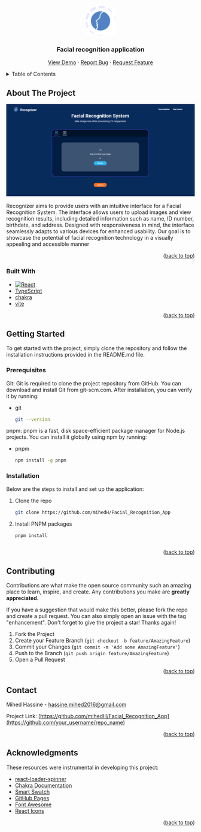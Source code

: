 <!-- Improved compatibility of back to top link: See: https://github.com/othneildrew/Best-README-Template/pull/73 -->
<!--
*** Thanks for checking out the Best-README-Template. If you have a suggestion
*** that would make this better, please fork the repo and create a pull request
*** or simply open an issue with the tag "enhancement".
*** Don't forget to give the project a star!
*** Thanks again! Now go create something AMAZING! :D
-->



<!-- PROJECT SHIELDS -->
<!--
*** I'm using markdown "reference style" links for readability.
*** Reference links are enclosed in brackets [ ] instead of parentheses ( ).
*** See the bottom of this document for the declaration of the reference variables
*** for contributors-url, forks-url, etc. This is an optional, concise syntax you may use.
*** https://www.markdownguide.org/basic-syntax/#reference-style-links
-->


<!-- PROJECT LOGO -->
<br />
<div align="center">
  <a href="https://github.com/othneildrew/Best-README-Template">
    <img src="./public/images/recognizeLogo.svg" alt="Logo" width="80" height="80">
  </a>

  <h3 align="center">Facial recognition application</h3>

  <p align="center">
    <a href="[https://github.com/othneildrew/Best-README-Template](https://drive.google.com/drive/folders/1SHHnfMpers5ITjPwYGi-Hdg6Ho9DgDbT?usp=sharing)">View Demo</a>
    ·
    <a href="https://github.com/othneildrew/Best-README-Template/issues/new?labels=bug&template=bug-report---.md">Report Bug</a>
    ·
    <a href="https://github.com/othneildrew/Best-README-Template/issues/new?labels=enhancement&template=feature-request---.md">Request Feature</a>
  </p>
</div>



<!-- TABLE OF CONTENTS -->
<details>
  <summary>Table of Contents</summary>
  <ol>
    <li>
      <a href="#about-the-project">About The Project</a>
      <ul>
        <li><a href="#built-with">Built With</a></li>
      </ul>
    </li>
    <li>
      <a href="#getting-started">Getting Started</a>
      <ul>
        <li><a href="#prerequisites">Prerequisites</a></li>
        <li><a href="#installation">Installation</a></li>
      </ul>
    </li>
    <li><a href="#usage">Usage</a></li>
    <li><a href="#contact">Contact</a></li>
    <li><a href="#acknowledgments">Acknowledgments</a></li>
  </ol>
</details>



<!-- ABOUT THE PROJECT -->
## About The Project

[![Product Name Screen Shot](public/images/appCapt.png)](https://example.com)

Recognizer aims to provide users with an intuitive interface for a Facial Recognition System.
The interface allows users to upload images and view recognition results, including detailed information such as name, ID number, birthdate, and address. Designed with responsiveness in mind, the interface seamlessly adapts to various devices for enhanced usability. Our goal is to showcase the potential of facial recognition technology in a visually appealing and accessible manner

<p align="right">(<a href="#readme-top">back to top</a>)</p>



### Built With



* [![React][React.js]][React-url]
* [TypeScript][type-url]
* [chakra][chakra-url]
* [vite][vite-url]


<p align="right">(<a href="#readme-top">back to top</a>)</p>



<!-- GETTING STARTED -->
## Getting Started

To get started with the project, simply clone the repository and follow the installation instructions provided in the README.md file.

### Prerequisites

Git: Git is required to clone the project repository from GitHub. You can download and install Git from git-scm.com. After installation, you can verify it by running:
* git
  ```sh
  git --version
  ```

pnpm: pnpm is a fast, disk space-efficient package manager for Node.js projects. You can install it globally using npm by running:
* pnpm
  ```sh 
  npm install -g pnpm
  ```

### Installation

Below are the steps to install and set up the application:

1. Clone the repo
   ```sh
   git clone https://github.com/mihedH/Facial_Recognition_App
   ```
2. Install PNPM packages
   ```sh
   pnpm install
   ```

   ```

<p align="right">(<a href="#readme-top">back to top</a>)</p>



<!-- CONTRIBUTING -->
## Contributing

Contributions are what make the open source community such an amazing place to learn, inspire, and create. Any contributions you make are **greatly appreciated**.

If you have a suggestion that would make this better, please fork the repo and create a pull request. You can also simply open an issue with the tag "enhancement".
Don't forget to give the project a star! Thanks again!

1. Fork the Project
2. Create your Feature Branch (`git checkout -b feature/AmazingFeature`)
3. Commit your Changes (`git commit -m 'Add some AmazingFeature'`)
4. Push to the Branch (`git push origin feature/AmazingFeature`)
5. Open a Pull Request

<p align="right">(<a href="#readme-top">back to top</a>)</p>



<!-- CONTACT -->
## Contact

Mihed Hassine - hassine.mihed2016@gmail.com

Project Link: [https://github.com/mihedH/Facial_Recognition_App](https://github.com/your_username/repo_name)

<p align="right">(<a href="#readme-top">back to top</a>)</p>



<!-- ACKNOWLEDGMENTS -->
## Acknowledgments

These resources were instrumental in developing this project:

* [react-loader-spinner](https://github.com/mhnpd/react-loader-spinner)
* [Chakra Documentation](https://v2.chakra-ui.com/docs/components)
* [Smart Swatch](https://smart-swatch.netlify.app/)
* [GitHub Pages](https://pages.github.com)
* [Font Awesome](https://fontawesome.com)
* [React Icons](https://react-icons.github.io/react-icons/search)

<p align="right">(<a href="#readme-top">back to top</a>)</p>



<!-- MARKDOWN LINKS & IMAGES -->
<!-- https://www.markdownguide.org/basic-syntax/#reference-style-links -->
[contributors-shield]: https://img.shields.io/github/contributors/othneildrew/Best-README-Template.svg?style=for-the-badge
[contributors-url]: https://github.com/othneildrew/Best-README-Template/graphs/contributors
[forks-shield]: https://img.shields.io/github/forks/othneildrew/Best-README-Template.svg?style=for-the-badge
[forks-url]: https://github.com/othneildrew/Best-README-Template/network/members
[stars-shield]: https://img.shields.io/github/stars/othneildrew/Best-README-Template.svg?style=for-the-badge
[stars-url]: https://github.com/othneildrew/Best-README-Template/stargazers
[issues-shield]: https://img.shields.io/github/issues/othneildrew/Best-README-Template.svg?style=for-the-badge
[issues-url]: https://github.com/othneildrew/Best-README-Template/issues
[license-shield]: https://img.shields.io/github/license/othneildrew/Best-README-Template.svg?style=for-the-badge
[license-url]: https://github.com/othneildrew/Best-README-Template/blob/master/LICENSE.txt
[linkedin-shield]: https://img.shields.io/badge/-LinkedIn-black.svg?style=for-the-badge&logo=linkedin&colorB=555
[linkedin-url]: https://linkedin.com/in/othneildrew
[product-screenshot]: images/screenshot.png
[Next.js]: https://img.shields.io/badge/next.js-000000?style=for-the-badge&logo=nextdotjs&logoColor=white
[Next-url]: https://nextjs.org/
[React.js]: https://img.shields.io/badge/React-20232A?style=for-the-badge&logo=react&logoColor=61DAFB
[React-url]: https://reactjs.org/
[TypeScript]: https://www.bing.com/images/search?view=detailV2&ccid=b2Z9JpXG&id=BC213B65DE65163269AF4D51EE4D856017695C93&thid=OIP.b2Z9JpXGA7-nhe6Xm371AwHaEK&mediaurl=https%3a%2f%2fvetores.org%2fwp-content%2fuploads%2ftypescript.png&cdnurl=https%3a%2f%2fth.bing.com%2fth%2fid%2fR.6f667d2695c603bfa785ee979b7ef503%3frik%3dk1xpF2CFTe5RTQ%26pid%3dImgRaw%26r%3d0&exph=720&expw=1280&q=TypeScript+Logo+Sans+Fond&simid=608002696498473487&FORM=IRPRST&ck=B3F3D49CDF25994FDE3D7F34C48684E3&selectedIndex=0&itb=0&ajaxhist=0&ajaxserp=0
[type-url]: https://www.typescriptlang.org/
[chakra-url]: https://v2.chakra-ui.com/docs/components
[vite-url]: https://vitejs.dev/guide/
[Vue.js]: https://img.shields.io/badge/Vue.js-35495E?style=for-the-badge&logo=vuedotjs&logoColor=4FC08D
[Vue-url]: https://vuejs.org/
[Angular.io]: https://img.shields.io/badge/Angular-DD0031?style=for-the-badge&logo=angular&logoColor=white
[Angular-url]: https://angular.io/
[Svelte.dev]: https://img.shields.io/badge/Svelte-4A4A55?style=for-the-badge&logo=svelte&logoColor=FF3E00
[Svelte-url]: https://svelte.dev/
[Laravel.com]: https://img.shields.io/badge/Laravel-FF2D20?style=for-the-badge&logo=laravel&logoColor=white
[Laravel-url]: https://laravel.com
[Bootstrap.com]: https://img.shields.io/badge/Bootstrap-563D7C?style=for-the-badge&logo=bootstrap&logoColor=white
[Bootstrap-url]: https://getbootstrap.com
[JQuery.com]: https://img.shields.io/badge/jQuery-0769AD?style=for-the-badge&logo=jquery&logoColor=white
[JQuery-url]: https://jquery.com 
